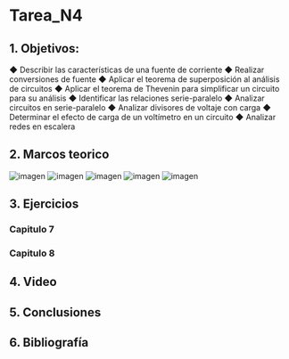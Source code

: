# Tarea_N4
## 1. Objetivos:

◆ Describir las características de una fuente de corriente
◆ Realizar conversiones de fuente
◆ Aplicar el teorema de superposición al análisis de circuitos
◆ Aplicar el teorema de Thevenin para simplificar un circuito para su análisis
◆ Identificar las relaciones serie-paralelo
◆ Analizar circuitos en serie-paralelo
◆ Analizar divisores de voltaje con carga
◆ Determinar el efecto de carga de un voltímetro en un circuito
◆ Analizar redes en escalera
## 2. Marcos teorico
![imagen](https://user-images.githubusercontent.com/116812651/207739405-6c1fe26c-62c8-4054-a4ac-b4ecdf0a5a7a.png)
![imagen](https://user-images.githubusercontent.com/116812651/207739437-870ddb4f-6cda-45e5-a759-d942c38417d4.png)
![imagen](https://user-images.githubusercontent.com/116812651/207739449-f83a6f4b-d759-4bc6-865a-7d2ca4be47b2.png)
![imagen](https://user-images.githubusercontent.com/116812651/207739465-53fd3f27-0465-4db0-ac29-92b618cc817c.png)
![imagen](https://user-images.githubusercontent.com/116812651/207739547-8a86a70d-7683-4712-b37b-4e4c9206f784.png)
## 3. Ejercicios

### Capitulo 7

### Capitulo 8

## 4. Video

## 5. Conclusiones

## 6. Bibliografía
